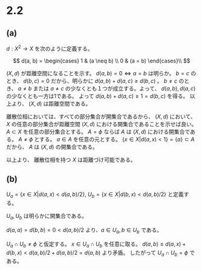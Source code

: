 # 2.2

## (a)

$d: X^2 \to X$ を次のように定義する。

$$
d(a, b) = \begin{cases}
1 & (a \neq b) \\
0 & (a = b)
\end{cases}\\
$$

$(X, d)$ が距離空間になることを示す。
$d(a, b) = 0 \iff a = b$ は明らか。
$b=c$ のとき、 $d(b, c) = 0$ だから、明らかに
$d(a, b) + d(a, c) \geq d(b, c)$ 。
$b\neq c$ のとき、 $a\neq b$ または $a\neq c$ の少なくとも１つが成立する。よって、 $d(a, b), d(a, c)$ の少なくとも一方は1である。
よって $d(a, b)+d(a, c) \geq 1 = d(b, c)$ を得る。
以上より、 $(X, d)$ は距離空間である。

離散位相においては、すべての部分集合が開集合であるから、 $(X, d)$ において、 $X$ の任意の部分集合が距離空間 $(X, d)$ における開集合であることを示せば良い。 $A \subset X$ を任意の部分集合とする。
$A=\phi$ ならば $A$ は $(X, d)$ における開集合である。
$A\neq\phi$ とする。 $a \in A$ を任意の元とする。
$\lbrace x\in X | d(a, x) < 1 \rbrace= \lbrace a\rbrace \subset A$ だから、 $A$ は $(X, d)$ の開集合である。

以上より、 離散位相を持つ $X$ は距離づけ可能である。

## (b)

$U_a = \lbrace x \in X | d(a, x) < d(a, b)/2\rbrace,$
$U_b = \lbrace x \in X | d(b, x) < d(a, b)/2\rbrace$ と定義する。

$U_a, U_b$ は明らかに開集合である。

$d(a, a) = d(b, b) = 0 < d(a,b)/2$ より、$a \in U_a, b \in U_b$ である。

$U_a \cap U_b \neq \phi$ と仮定する。
$x \in U_a \cap U_b$ を任意に取る。
$d(a, b) \leq d(a, x) + d(b, x) < d(a, b)/2 + d(a, b)/2 = d(a, b)$ より矛盾。
したがって $U_a \cap U_b = \phi$ である。

